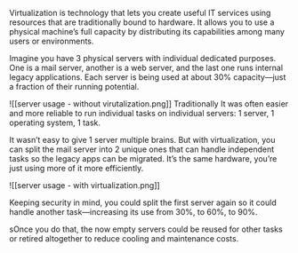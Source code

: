 Virtualization is technology that lets you create useful IT services using resources that are traditionally bound to hardware. It allows you to use a physical machine’s full capacity by distributing its capabilities among many users or environments.


Imagine you have 3 physical servers with individual dedicated purposes. One is a mail server, another is a web server, and the last one runs internal legacy applications. Each server is being used at about 30% capacity—just a fraction of their running potential. 

![[server usage - without virutalization.png]]
Traditionally It was often easier and more reliable to run individual tasks on individual servers: 1 server, 1 operating system, 1 task. 

It wasn’t easy to give 1 server multiple brains. But with virtualization, you can split the mail server into 2 unique ones that can handle independent tasks so the legacy apps can be migrated. It’s the same hardware, you’re just using more of it more efficiently.

![[server usage - with virtualization.png]]

Keeping security in mind, you could split the first server again so it could handle another task—increasing its use from 30%, to 60%, to 90%. 

sOnce you do that, the now empty servers could be reused for other tasks or retired altogether to reduce cooling and maintenance costs.